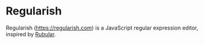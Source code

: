 Regularish
==========
Regularish (https://regularish.com) is a JavaScript regular expression editor,
inspired by [Rubular](http://rubular.com/).
